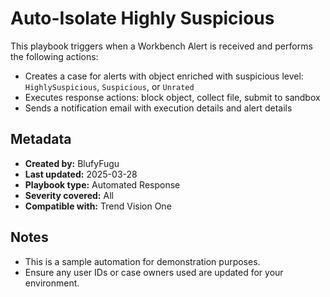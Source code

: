 # Auto-Isolate Highly Suspicious

This playbook triggers when a Workbench Alert is received and performs the following actions:

- Creates a case for alerts with object enriched with suspicious level: `HighlySuspicious`, `Suspicious`, or `Unrated`
- Executes response actions: block object, collect file, submit to sandbox
- Sends a notification email with execution details and alert details

## Metadata

- **Created by:** BlufyFugu
- **Last updated:** 2025-03-28
- **Playbook type:** Automated Response
- **Severity covered:** All
- **Compatible with:** Trend Vision One

## Notes

- This is a sample automation for demonstration purposes.
- Ensure any user IDs or case owners used are updated for your environment.
